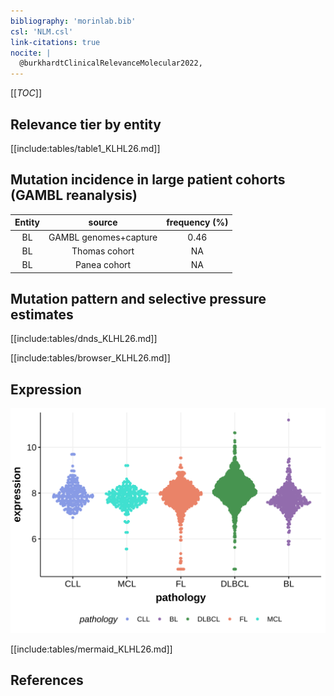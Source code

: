 ```yaml
---
bibliography: 'morinlab.bib'
csl: 'NLM.csl'
link-citations: true
nocite: |
  @burkhardtClinicalRelevanceMolecular2022, 
---
```

[[_TOC_]]


## Relevance tier by entity

[[include:tables/table1_KLHL26.md]]

## Mutation incidence in large patient cohorts (GAMBL reanalysis)

|Entity|source               |frequency (%)|
|:------:|:---------------------:|:-------------:|
|BL    |GAMBL genomes+capture|0.46         |
|BL    |Thomas cohort        |  NA         |
|BL    |Panea cohort         |  NA         |

## Mutation pattern and selective pressure estimates

[[include:tables/dnds_KLHL26.md]]




[[include:tables/browser_KLHL26.md]]

## Expression
![](images/gene_expression/KLHL26_by_pathology.svg)
<!-- ORIGIN: burkhardtClinicalRelevanceMolecular2022 -->
<!-- BL: burkhardtClinicalRelevanceMolecular2022 -->

[[include:tables/mermaid_KLHL26.md]]

## References
